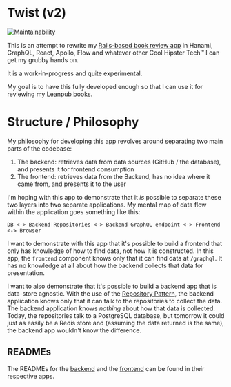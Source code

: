# Twist (v2)

[![Maintainability](https://api.codeclimate.com/v1/badges/5de873eaf015ddf9f465/maintainability)](https://codeclimate.com/github/radar/twist-v2/maintainability)

This is an attempt to rewrite my [Rails-based book review
app](https://github.com/radar/twist) in Hanami, GraphQL, React, Apollo, Flow and whatever other Cool Hipster Tech™ I can get my grubby hands on.

It is a work-in-progress and quite experimental.

My goal is to have this fully developed enough so that I can use it for
reviewing my [Leanpub books](https://leanpub.com/u/ryanbigg).

# Structure / Philosophy

My philosophy for developing this app revolves around separating two main parts of the codebase:

1. The backend: retrieves data from data sources (GitHub / the database), and presents it for frontend consumption
2. The frontend: retrieves data from the Backend, has no idea where it came from, and presents it to the user

I'm hoping with this app to demonstrate that it _is_ possible to separate these two layers into two separate applications. My mental map of data flow within the application goes something like this:

```
DB <-> Backend Repositories <-> Backend GraphQL endpoint <-> Frontend <-> Browser
```

I want to demonstrate with this app that it's possible to build a frontend that only has knowledge of how to find data, not how it is constructed. In this app, the `frontend` component knows only that it can find data at `/graphql`. It has no knowledge at all about how the backend collects that data for presentation.

I want to also demonstrate that it's possible to build a backend app that is data-store agnostic. With the use of the [Repository Pattern](https://msdn.microsoft.com/en-us/library/ff649690.aspx), the backend application knows only that it can talk to the repositories to collect the data. The backend application knows _nothing_ about how that data is collected. Today, the repositories talk to a PostgreSQL database, but tomorrow it could just as easily be a Redis store and (assuming the data returned is the same), the backend app wouldn't know the difference.

## READMEs

The READMEs for the [backend](http://github.com/radar/twist-v2/tree/master/backend/README.md) and the [frontend](http://github.com/radar/twist-v2/tree/master/frontend/README.md) can be found in their respective apps.
